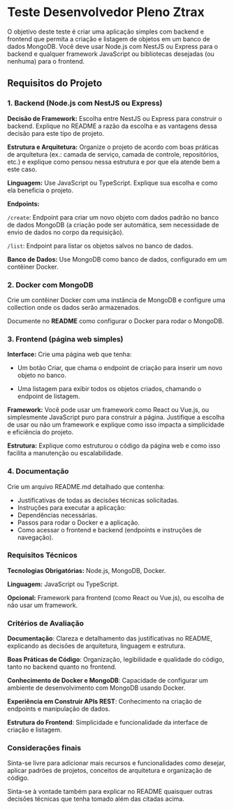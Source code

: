 # Teste Desenvolvedor Pleno Ztrax

O objetivo deste teste é criar uma aplicação simples com backend e frontend que permita a criação e listagem de objetos em um banco de dados MongoDB. Você deve usar Node.js com NestJS ou Express para o backend e qualquer framework JavaScript ou bibliotecas desejadas (ou nenhuma) para o frontend.


## Requisitos do Projeto
### 1. Backend (Node.js com NestJS ou Express)

**Decisão de Framework:** Escolha entre NestJS ou Express para construir o backend. Explique no README a razão da escolha e as vantagens dessa decisão para este tipo de projeto.

**Estrutura e Arquitetura:** Organize o projeto de acordo com boas práticas de arquitetura (ex.: camada de serviço, camada de controle, repositórios, etc.) e explique como pensou nessa estrutura e por que ela atende bem a este caso.

**Linguagem:** Use JavaScript ou TypeScript. Explique sua escolha e como ela beneficia o projeto.

**Endpoints:**

   `/create`: Endpoint para criar um novo objeto com dados padrão no banco de dados MongoDB (a criação pode ser automática, sem necessidade de envio de dados no corpo da requisição).

   `/list`: Endpoint para listar os objetos salvos no banco de dados.
    


**Banco de Dados:** Use MongoDB como banco de dados, configurado em um contêiner Docker.

   

### 2. Docker com MongoDB
Crie um contêiner Docker com uma instância de MongoDB e configure uma collection onde os dados serão armazenados.

Documente no **README** como configurar o Docker para rodar o MongoDB.

    

### 3. Frontend (página web simples)
 **Interface:**
   Crie uma página web que tenha:
   
- Um botão Criar, que chama o endpoint de criação para inserir um novo objeto no banco.
        
- Uma listagem para exibir todos os objetos criados, chamando o endpoint de listagem.
        
**Framework:** Você pode usar um framework como React ou Vue.js, ou simplesmente JavaScript puro para construir a página. Justifique a escolha de usar ou não um framework e explique como isso impacta a simplicidade e eficiência do projeto.

**Estrutura:** Explique como estruturou o código da página web e como isso facilita a manutenção ou escalabilidade.

### 4. Documentação

Crie um arquivo README.md detalhado que contenha:
        
- Justificativas de todas as decisões técnicas solicitadas.
- Instruções para executar a aplicação:
- Dependências necessárias.
- Passos para rodar o Docker e a aplicação.
- Como acessar o frontend e backend (endpoints e instruções de navegação).

### Requisitos Técnicos

**Tecnologias Obrigatórias:** Node.js, MongoDB, Docker.

**Linguagem:** JavaScript ou TypeScript.

**Opcional:** Framework para frontend (como React ou Vue.js), ou escolha de não usar um framework.

### Critérios de Avaliação

**Documentação**: Clareza e detalhamento das justificativas no README, explicando as decisões de arquitetura, linguagem e estrutura.

**Boas Práticas de Código**: Organização, legibilidade e qualidade do código, tanto no backend quanto no frontend.
   
**Conhecimento de Docker e MongoDB**: Capacidade de configurar um ambiente de desenvolvimento com MongoDB usando Docker.
    
**Experiência em Construir APIs REST**: Conhecimento na criação de endpoints e manipulação de dados.
    
**Estrutura do Frontend**: Simplicidade e funcionalidade da interface de criação e listagem.


### Considerações finais

Sinta-se livre para adicionar mais recursos e funcionalidades como desejar, aplicar padrões de projetos, conceitos de arquitetura e organização de código. 

Sinta-se à vontade também para explicar no README quaisquer outras decisões técnicas que tenha tomado além das citadas acima.
